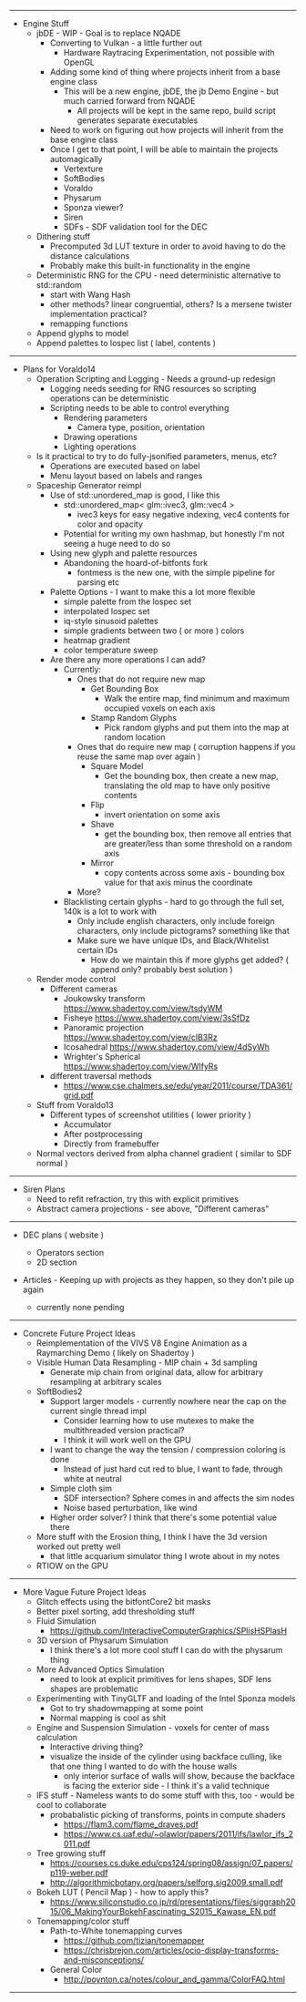 --------------------------------------------------------------------------------------------------

- Engine Stuff
	- jbDE - WIP - Goal is to replace NQADE
		- Converting to Vulkan - a little further out
			- Hardware Raytracing Experimentation, not possible with OpenGL
		- Adding some kind of thing where projects inherit from a base engine class
			- This will be a new engine, jbDE, the jb Demo Engine - but much carried forward from NQADE
				- All projects will be kept in the same repo, build script generates separate executables
		- Need to work on figuring out how projects will inherit from the base engine class
		- Once I get to that point, I will be able to maintain the projects automagically
			- Vertexture
			- SoftBodies
			- Voraldo
			- Physarum
			- Sponza viewer?
			- Siren
			- SDFs - SDF validation tool for the DEC
	- Dithering stuff
		- Precomputed 3d LUT texture in order to avoid having to do the distance calculations
		- Probably make this built-in functionality in the engine
	- Deterministic RNG for the CPU - need deterministic alternative to std::random
		- start with Wang Hash
		- other methods? linear congruential, others? Is a mersene twister implementation practical?
		- remapping functions
	- Append glyphs to model
	- Append palettes to lospec list ( label, contents )

--------------------------------------------------------------------------------------------------

- Plans for Voraldo14
	- Operation Scripting and Logging - Needs a ground-up redesign
		- Logging needs seeding for RNG resources so scripting operations can be deterministic
		- Scripting needs to be able to control everything
			- Rendering parameters
				- Camera type, position, orientation
			- Drawing operations
			- Lighting operations
	- Is it practical to try to do fully-jsonified parameters, menus, etc?
		- Operations are executed based on label
		- Menu layout based on labels and ranges
	- Spaceship Generator reimpl
		- Use of std::unordered_map is good, I like this
			- std::unordered_map< glm::ivec3, glm::vec4 >
				- ivec3 keys for easy negative indexing, vec4 contents for color and opacity
			- Potential for writing my own hashmap, but honestly I'm not seeing a huge need to do so
		- Using new glyph and palette resources
			- Abandoning the hoard-of-bitfonts fork
				- fontmess is the new one, with the simple pipeline for parsing etc
		- Palette Options - I want to make this a lot more flexible
			- simple palette from the lospec set
			- interpolated lospec set
			- iq-style sinusoid palettes
			- simple gradients between two ( or more ) colors
			- heatmap gradient
			- color temperature sweep
		- Are there any more operations I can add?
			- Currently:
				- Ones that do not require new map
					- Get Bounding Box
						- Walk the entire map, find minimum and maximum occupied voxels on each axis
					- Stamp Random Glyphs
						- Pick random glyphs and put them into the map at random location
				- Ones that do require new map ( corruption happens if you reuse the same map over again )
					- Square Model
						- Get the bounding box, then create a new map, translating the old map to have only positive contents
					- Flip
						- invert orientation on some axis
					- Shave
						- get the bounding box, then remove all entries that are greater/less than some threshold on a random axis
					- Mirror
						- copy contents across some axis - bounding box value for that axis minus the coordinate
				- More?
			- Blacklisting certain glyphs - hard to go through the full set, 140k is a lot to work with
				- Only include english characters, only include foreign characters, only include pictograms? something like that
				- Make sure we have unique IDs, and Black/Whitelist certain IDs
					- How do we maintain this if more glyphs get added? ( append only? probably best solution )
	- Render mode control
		- Different cameras
			- Joukowsky transform https://www.shadertoy.com/view/tsdyWM
			- Fisheye https://www.shadertoy.com/view/3sSfDz
			- Panoramic projection https://www.shadertoy.com/view/clB3Rz
			- Icosahedral https://www.shadertoy.com/view/4dSyWh
			- Wrighter's Spherical https://www.shadertoy.com/view/WlfyRs
		- different traversal methods
			- https://www.cse.chalmers.se/edu/year/2011/course/TDA361/grid.pdf
	- Stuff from Voraldo13
		- Different types of screenshot utilities ( lower priority )
			- Accumulator
			- After postprocessing
			- Directly from framebuffer
	- Normal vectors derived from alpha channel gradient ( similar to SDF normal )

--------------------------------------------------------------------------------------------------

- Siren Plans
	- Need to refit refraction, try this with explicit primitives
	- Abstract camera projections - see above, "Different cameras"

--------------------------------------------------------------------------------------------------

- DEC plans ( website )
	- Operators section
	- 2D section

- Articles - Keeping up with projects as they happen, so they don't pile up again
	- currently none pending

--------------------------------------------------------------------------------------------------

- Concrete Future Project Ideas
	- Reimplementation of the VIVS V8 Engine Animation as a Raymarching Demo ( likely on Shadertoy )
	- Visible Human Data Resampling - MIP chain + 3d sampling
		- Generate mip chain from original data, allow for arbitrary resampling at arbitrary scales
	- SoftBodies2
		- Support larger models - currently nowhere near the cap on the current single thread impl
			- Consider learning how to use mutexes to make the multithreaded version practical?
			- I think it will work well on the GPU
		- I want to change the way the tension / compression coloring is done
			- Instead of just hard cut red to blue, I want to fade, through white at neutral
		- Simple cloth sim
			- SDF intersection? Sphere comes in and affects the sim nodes
			- Noise based perturbation, like wind
		- Higher order solver? I think that there's some potential value there
	- More stuff with the Erosion thing, I think I have the 3d version worked out pretty well
		- that little acquarium simulator thing I wrote about in my notes
	- RTIOW on the GPU

--------------------------------------------------------------------------------------------------

- More Vague Future Project Ideas
	- Glitch effects using the bitfontCore2 bit masks
	- Better pixel sorting, add thresholding stuff
	- Fluid Simulation
		- https://github.com/InteractiveComputerGraphics/SPlisHSPlasH
	- 3D version of Physarum Simulation
		- I think there's a lot more cool stuff I can do with the physarum thing
	- More Advanced Optics Simulation
		- need to look at explicit primitives for lens shapes, SDF lens shapes are problematic
	- Experimenting with TinyGLTF and loading of the Intel Sponza models
		- Got to try shadowmapping at some point
		- Normal mapping is cool as shit
	- Engine and Suspension Simulation - voxels for center of mass calculation
		- Interactive driving thing?
		- visualize the inside of the cylinder using backface culling, like that one thing I wanted to do with the house walls
			- only interior surface of walls will show, because the backface is facing the exterior side - I think it's a valid technique
	- IFS stuff - Nameless wants to do some stuff with this, too - would be cool to collaborate
		- probabalistic picking of transforms, points in compute shaders
			- https://flam3.com/flame_draves.pdf
			- https://www.cs.uaf.edu/~olawlor/papers/2011/ifs/lawlor_ifs_2011.pdf
	- Tree growing stuff
		- https://courses.cs.duke.edu/cps124/spring08/assign/07_papers/p119-weber.pdf
		- http://algorithmicbotany.org/papers/selforg.sig2009.small.pdf
	- Bokeh LUT ( Pencil Map ) - how to apply this?
		- https://www.siliconstudio.co.jp/rd/presentations/files/siggraph2015/06_MakingYourBokehFascinating_S2015_Kawase_EN.pdf
	- Tonemapping/color stuff
		- Path-to-White tonemapping curves
			- https://github.com/tizian/tonemapper
			- https://chrisbrejon.com/articles/ocio-display-transforms-and-misconceptions/
		- General Color
			- http://poynton.ca/notes/colour_and_gamma/ColorFAQ.html

--------------------------------------------------------------------------------------------------